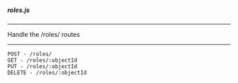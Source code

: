 ##### roles.js

---

Handle the /roles/ routes

---

```
POST - /roles/
GET - /roles/:objectId
PUT - /roles/:objectId
DELETE - /roles/:objectId
```